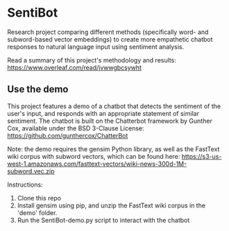 # SentiBot
Research project comparing different methods (specifically word- and subword-based vector embeddings) to create more empathetic chatbot responses to natural language input using sentiment analysis.

Read a summary of this project's methodology and results: https://www.overleaf.com/read/jvwwgbcsywht

## Use the demo
This project features a demo of a chatbot that detects the sentiment of the user's input, and responds with an appropriate statement of similar sentiment. The chatbot is built on the Chatterbot framework by Gunther Cox, available under the BSD 3-Clause License: https://github.com/gunthercox/ChatterBot

Note: the demo requires the gensim Python library, as well as the FastText wiki corpus with subword vectors, which can be found here: https://s3-us-west-1.amazonaws.com/fasttext-vectors/wiki-news-300d-1M-subword.vec.zip

Instructions:

1. Clone this repo
2. Install gensim using pip, and unzip the FastText wiki corpus in the 'demo' folder.
3. Run the SentiBot-demo.py script to interact with the chatbot

